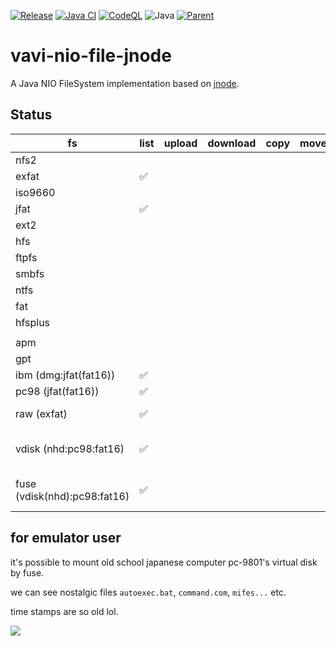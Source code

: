 [![Release](https://jitpack.io/v/umjammer/vavi-nio-file-jnode.svg)](https://jitpack.io/#umjammer/vavi-nio-file-jnode)
[![Java CI](https://github.com/umjammer/vavi-nio-file-jnode/actions/workflows/maven.yml/badge.svg)](https://github.com/umjammer/vavi-nio-file-jnode/actions/workflows/maven.yml)
[![CodeQL](https://github.com/umjammer/vavi-nio-file-jnode/actions/workflows/codeql-analysis.yml/badge.svg)](https://github.com/umjammer/vavi-nio-file-jnode/actions/workflows/codeql-analysis.yml)
![Java](https://img.shields.io/badge/Java-8-b07219)
[![Parent](https://img.shields.io/badge/Parent-vavi--apps--fuse-pink)](https://github.com/umjammer/vavi-apps-fuse)

# vavi-nio-file-jnode

A Java NIO FileSystem implementation based on [jnode](https://github.com/jnode/jnode).

## Status

| fs                           | list | upload | download | copy | move | rm | mkdir | cache | watch | comment                                               |
|------------------------------|------|--------|----------|------|------|----|-------|-------|-------|-------------------------------------------------------|
| nfs2                         |      |        |        |    |   |  |    |    |       |                                                       |
| exfat                        | ✅    |        |        |    |   |  |    |    |       |                                                       |
| iso9660                      |      |        |        |    |   |  |    |    |       |                                                       |
| jfat                         | ✅    |        |        |    |   |  |    |    |       |                                                       |
| ext2                         |      |        |        |    |   |  |    |    |       |                                                       |
| hfs                          |      |        |        |    |   |  |    |    |       |                                                       |
| ftpfs                        |      |        |        |    |   |  |    |    |       | [edtFTPj](https://enterprisedt.com/products/edtftpj/) |
| smbfs                        |      |        |        |    |   |  |    |    |       | [jcifs-ng](https://github.com/AgNO3/jcifs-ng)         |
| ntfs                         |      |        |        |    |   |  |    |    |       |                                                       |
| fat                          |      |        |        |    |   |  |    |    |       |                                                       |
| hfsplus                      |      |        |        |    |   |  |    |    |       |                                                       |
||||||||
| apm                          |      |        |        |    |   |  |    |    |       | partition                                             |
| gpt                          |      |        |        |    |   |  |    |    |       | partition                                             |
| ibm (dmg:jfat(fat16))        | ✅    |        |        |    |   |  |    |    |       | partition                                             |
| pc98 (jfat(fat16))           | ✅    |        |        |    |   |  |    |    |       | partition                                             |
| raw (exfat)                  | ✅    |        |        |    |   |  |    |    |       | virtual partition                                     |
| vdisk (nhd:pc98:fat16)       | ✅    |        |        |    |   |  |    |    |       | [virtual disk](vavi-nio-file-emu), partition          |
| fuse (vdisk(nhd):pc98:fat16) | ✅    |        |        |    |   |  |    |    |       | [fuse](vavi-net-fuse), virtualDisk, partition         |


## for emulator user

it's possible to mount old school japanese computer pc-9801's virtual disk by fuse.

we can see nostalgic files `autoexec.bat`, `command.com`, `mifes...` etc.

time stamps are so old lol.

![](https://lh3.googleusercontent.com/pw/AM-JKLVzJc46TaLOLtacSQdNJF-11XE6gw1eBN-57aIazw22VK1HHsPIoXNO3cVjHWnnEq36bjJxFBiRP3ipe57fXTfpITi8-FybMbTvpHXR-X2ZzQ2MI-HirwnI1PCyhpL6pUb8SDbCRBOyzr_sHRUKMxZB=w1024-h981-no?authuser=0)